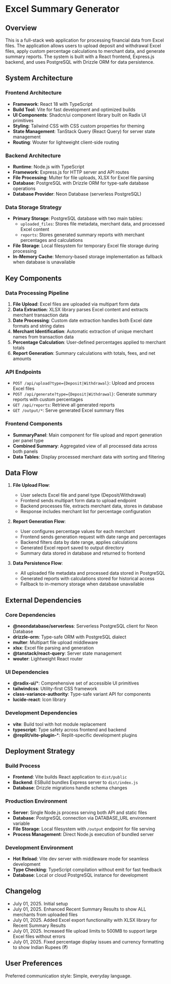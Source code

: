 # Excel Summary Generator

## Overview

This is a full-stack web application for processing financial data from Excel files. The application allows users to upload deposit and withdrawal Excel files, apply custom percentage calculations to merchant data, and generate summary reports. The system is built with a React frontend, Express.js backend, and uses PostgreSQL with Drizzle ORM for data persistence.

## System Architecture

### Frontend Architecture
- **Framework**: React 18 with TypeScript
- **Build Tool**: Vite for fast development and optimized builds
- **UI Components**: Shadcn/ui component library built on Radix UI primitives
- **Styling**: Tailwind CSS with CSS custom properties for theming
- **State Management**: TanStack Query (React Query) for server state management
- **Routing**: Wouter for lightweight client-side routing

### Backend Architecture
- **Runtime**: Node.js with TypeScript
- **Framework**: Express.js for HTTP server and API routes
- **File Processing**: Multer for file uploads, XLSX for Excel file parsing
- **Database**: PostgreSQL with Drizzle ORM for type-safe database operations
- **Database Provider**: Neon Database (serverless PostgreSQL)

### Data Storage Strategy
- **Primary Storage**: PostgreSQL database with two main tables:
  - `uploaded_files`: Stores file metadata, merchant data, and processed Excel content
  - `reports`: Stores generated summary reports with merchant percentages and calculations
- **File Storage**: Local filesystem for temporary Excel file storage during processing
- **In-Memory Cache**: Memory-based storage implementation as fallback when database is unavailable

## Key Components

### Data Processing Pipeline
1. **File Upload**: Excel files are uploaded via multipart form data
2. **Data Extraction**: XLSX library parses Excel content and extracts merchant transaction data
3. **Date Processing**: Custom date extraction handles both Excel date formats and string dates
4. **Merchant Identification**: Automatic extraction of unique merchant names from transaction data
5. **Percentage Calculation**: User-defined percentages applied to merchant totals
6. **Report Generation**: Summary calculations with totals, fees, and net amounts

### API Endpoints
- `POST /api/upload?type={Deposit|Withdrawal}`: Upload and process Excel files
- `POST /api/generate?type={Deposit|Withdrawal}`: Generate summary reports with custom percentages
- `GET /api/reports`: Retrieve all generated reports
- `GET /output/*`: Serve generated Excel summary files

### Frontend Components
- **SummaryPanel**: Main component for file upload and report generation per panel type
- **Combined Summary**: Aggregated view of all processed data across both panels
- **Data Tables**: Display processed merchant data with sorting and filtering

## Data Flow

1. **File Upload Flow**:
   - User selects Excel file and panel type (Deposit/Withdrawal)
   - Frontend sends multipart form data to upload endpoint
   - Backend processes file, extracts merchant data, stores in database
   - Response includes merchant list for percentage configuration

2. **Report Generation Flow**:
   - User configures percentage values for each merchant
   - Frontend sends generation request with date range and percentages
   - Backend filters data by date range, applies calculations
   - Generated Excel report saved to output directory
   - Summary data stored in database and returned to frontend

3. **Data Persistence Flow**:
   - All uploaded file metadata and processed data stored in PostgreSQL
   - Generated reports with calculations stored for historical access
   - Fallback to in-memory storage when database unavailable

## External Dependencies

### Core Dependencies
- **@neondatabase/serverless**: Serverless PostgreSQL client for Neon Database
- **drizzle-orm**: Type-safe ORM with PostgreSQL dialect
- **multer**: Multipart file upload middleware
- **xlsx**: Excel file parsing and generation
- **@tanstack/react-query**: Server state management
- **wouter**: Lightweight React router

### UI Dependencies
- **@radix-ui/***: Comprehensive set of accessible UI primitives
- **tailwindcss**: Utility-first CSS framework
- **class-variance-authority**: Type-safe variant API for components
- **lucide-react**: Icon library

### Development Dependencies
- **vite**: Build tool with hot module replacement
- **typescript**: Type safety across frontend and backend
- **@replit/vite-plugin-***: Replit-specific development plugins

## Deployment Strategy

### Build Process
- **Frontend**: Vite builds React application to `dist/public`
- **Backend**: ESBuild bundles Express server to `dist/index.js`
- **Database**: Drizzle migrations handle schema changes

### Production Environment
- **Server**: Single Node.js process serving both API and static files
- **Database**: PostgreSQL connection via DATABASE_URL environment variable
- **File Storage**: Local filesystem with `/output` endpoint for file serving
- **Process Management**: Direct Node.js execution of bundled server

### Development Environment
- **Hot Reload**: Vite dev server with middleware mode for seamless development
- **Type Checking**: TypeScript compilation without emit for fast feedback
- **Database**: Local or cloud PostgreSQL instance for development

## Changelog
- July 01, 2025. Initial setup
- July 01, 2025. Enhanced Recent Summary Results to show ALL merchants from uploaded files
- July 01, 2025. Added Excel export functionality with XLSX library for Recent Summary Results
- July 01, 2025. Increased file upload limits to 500MB to support large Excel files without errors
- July 01, 2025. Fixed percentage display issues and currency formatting to show Indian Rupees (₹)

## User Preferences

Preferred communication style: Simple, everyday language.